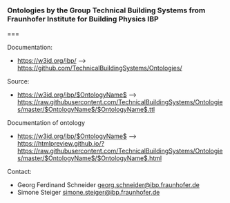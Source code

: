 ### Ontologies by the Group Technical Building Systems from Fraunhofer Institute for Building Physics IBP
===

Documentation:

* https://w3id.org/ibp/ --> https://github.com/TechnicalBuildingSystems/Ontologies/

Source:

* https://w3id.org/ibp/$OntologyName$ --> https://raw.githubusercontent.com/TechnicalBuildingSystems/Ontologies/master/$OntologyName$/$OntologyName$.ttl

Documentation of ontology

* https://w3id.org/ibp/$OntologyName$ --> https://htmlpreview.github.io/?https://raw.githubusercontent.com/TechnicalBuildingSystems/Ontologies/master/$OntologyName$/$OntologyName$.html 

Contact:

* Georg Ferdinand Schneider <georg.schneider@ibp.fraunhofer.de>
* Simone Steiger <simone.steiger@ibp.fraunhofer.de>
